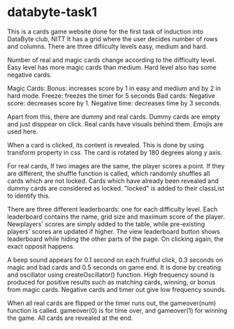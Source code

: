 # databyte-task1

This is a cards game website done for the first task of induction into DataByte club, NITT
It has a grid where the user decides number of rows and columns.
There are three difiiculty levels easy, medium and hard.

Number of real and magic cards change according to the difficulty level.
Easy level has more magic cards than medium.
Hard level also has some negative cards.

Magic Cards:
  Bonus: increases score by 1 in easy and medium and by 2 in hard mode.
  Freeze: freezes the timer for 5 seconds
Bad cards:
  Negative score: decreases score by 1.
  Negative time: decreases time by 3 seconds.
  
Apart from this, there are dummy and real cards.
Dummy cards are empty and just disppear on click.
Real cards have visuals behind them. Emojis are used here.

When a card is clicked, its content is revealed.
This is done by using transform property in css. The card is rotated by 180 degrees along y axis.

For real cards, If two images are the same, the player scores a point.
If they are different, the shuffle function is called, which randomly shuffles all cards which are not locked.
Cards which have already been revealed and dummy cards are considered as locked. "locked" is added to their classList to identify this.

There are three different leaderboards: one for each difficulty level.
Each leaderboard contains the name, grid size and maximum score of the player.
Newplayers' scores are simply added to the table, while pre-existing players' scores are updated if higher.
The view leaderboard button shows leaderboard while hiding the other parts of the page.
On clicking again, the exact opposit happens.

A beep sound appears for 0.1 second on each fruitful click, 0.3 seconds on magic and bad cards and 0.5 seconds on game end.
It is done by creating and oscillator using createOscillator() function.
High frequency sound is produced for positive results such as matching cards, winning, or bonus from magic cards.
Negative cards and timer out give low frequency sounds.

When all real cards are flipped or the timer runs out, the gameover(num) function is called.
gameover(0) is for time over, and gameover(1) for winning the game.
All cards are revealed at the end.
